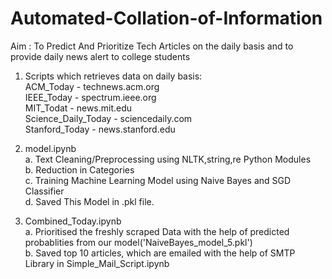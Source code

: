 # Automated-Collation-of-Information
Aim : To Predict And Prioritize Tech Articles on the daily basis and to provide daily news alert to college students
1. Scripts which retrieves data on daily basis:<br />
ACM_Today - technews.acm.org<br />
IEEE_Today - spectrum.ieee.org<br />
MIT_Todat - news.mit.edu<br />
Science_Daily_Today - sciencedaily.com<br />
Stanford_Today - news.stanford.edu<br />

2. model.ipynb<br />
  a. Text Cleaning/Preprocessing using NLTK,string,re Python Modules<br />
  b. Reduction in Categories<br />
  c. Training Machine Learning Model using Naive Bayes and SGD Classifier<br />
  d. Saved This Model in .pkl file.<br />

3. Combined_Today.ipynb<br />
  a. Prioritised the freshly scraped Data with the help of predicted probablities from our model('NaiveBayes_model_5.pkl')<br />
  b. Saved top 10 articles, which are emailed with the help of SMTP Library in Simple_Mail_Script.ipynb<br />
